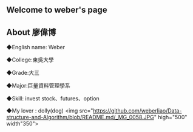 Welcome to weber's page
------------------
About 廖偉博
------------------

◆English name: Weber

◆College:東吳大學

◆Grade:大三

◆Major:巨量資料管理學系

◆Skill: invest stock、futures、option

◆My lover : dolly(dog)
<img src="https://github.com/weberliao/Data-structure-and-Algorithm/blob/README.md/_MG_0058.JPG" high="500" width"350">



